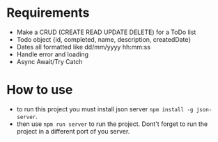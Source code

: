 # Requirements

- Make a CRUD (CREATE READ UPDATE DELETE) for a ToDo list
- Todo object {id, completed, name, description, createdDate}
- Dates all formatted like dd/mm/yyyy hh:mm:ss
- Handle error and loading
- Async Await/Try Catch

# How to use

- to run this project you must install json server `npm install -g json-server`.
- then use `npm run server` to run the project. Dont't forget to run the project in a different port of you server.

